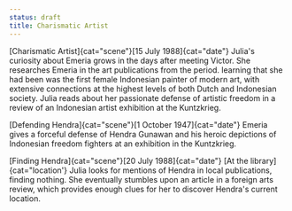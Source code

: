 ```yaml
---
status: draft
title: Charismatic Artist
---
```

[Charismatic Artist]{cat="scene"}[15 July 1988]{cat="date"}  Julia's curiosity about Emeria grows in the days after meeting Victor. She researches
Emeria in the art publications from the period. learning that she had been was the
first female Indonesian painter of modern art, with extensive connections at the highest levels of both Dutch and Indonesian society. Julia reads about her passionate defense of artistic freedom in a review of an Indonesian artist exhibition at the Kuntzkrieg. 

[Defending Hendra]{cat="scene"}[1 October 1947]{cat="date"}  Emeria gives a forceful defense of Hendra Gunawan and his heroic depictions of Indonesian freedom fighters at an exhibition in the Kuntzkrieg.

[Finding Hendra]{cat="scene"}[20 July 1988]{cat="date"}  [At the library]{cat="location'} Julia looks for mentions of Hendra in local publications, finding nothing. She eventually stumbles upon an article in a foreign arts review, which provides enough clues for her to discover Hendra's current location. 
